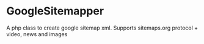 GoogleSitemapper
================

A php class to create google sitemap xml. Supports sitemaps.org protocol + video, news and images